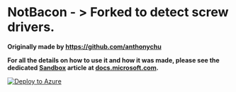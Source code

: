 # NotBacon - > Forked to detect screw drivers.

**Originally made by https://github.com/anthonychu**

**For all the details on how to use it and how it was made, please see the dedicated [Sandbox](https://docs.microsoft.com/sandbox?WT.mc_id=notbacon-github-antchu) article at [docs.microsoft.com](https://docs.microsoft.com/sandbox/notbacon?WT.mc_id=notbacon-github-antchu).**


[![Deploy to Azure](http://azuredeploy.net/deploybutton.png)](https://azuredeploy.net/)


